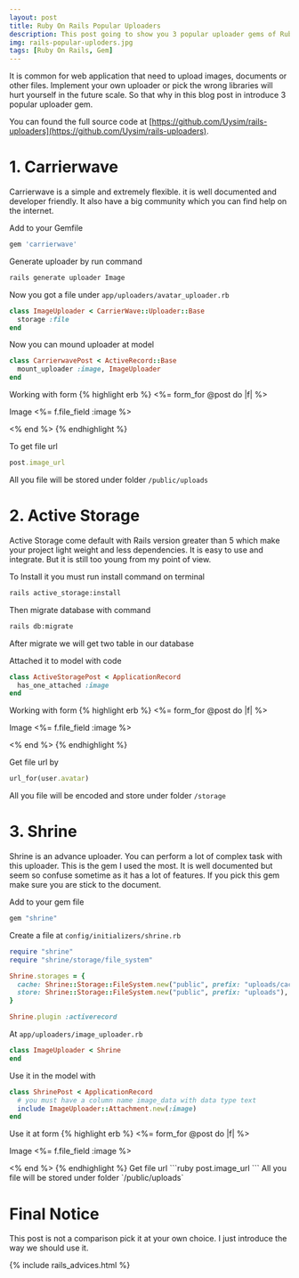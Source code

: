 ```yaml
---
layout: post
title: Ruby On Rails Popular Uploaders
description: This post going to show you 3 popular uploader gems of Ruby On Rails.
img: rails-popular-uploders.jpg
tags: [Ruby On Rails, Gem]
---
```


It is common for web application that need to upload images, documents or other files. Implement your own uploader or pick the wrong libraries will hurt yourself in the future scale. So that why in this blog post in introduce 3 popular uploader gem.

You can found the full source code at [https://github.com/Uysim/rails-uploaders](https://github.com/Uysim/rails-uploaders).


# 1. Carrierwave

Carrierwave is a simple and extremely flexible. it is well documented and developer friendly. It also have a big community which you can find help on the internet.

Add to your Gemfile

```ruby
gem 'carrierwave'
```

Generate uploader by run command

```bash
rails generate uploader Image
```

Now you got a file under ```app/uploaders/avatar_uploader.rb```

```ruby
class ImageUploader < CarrierWave::Uploader::Base
  storage :file
end
```

Now you can mound uploader at model

```ruby
class CarrierwavePost < ActiveRecord::Base
  mount_uploader :image, ImageUploader
end
```

Working with form
{% highlight erb %}
<%= form_for @post do |f| %>
  <p>
    <label>Image</label>
    <%= f.file_field :image %>
  </p>
<% end %>
{% endhighlight %}

To get file url

```ruby
post.image_url
```

All you file will be stored under folder ```/public/uploads```

# 2. Active Storage
Active Storage come default with Rails version greater than 5 which make your project light weight and less dependencies. It is easy to use and integrate. But it is still too young from my point of view.

To Install it you must run install command on terminal
```bash
rails active_storage:install
```

Then migrate database with command
```bash
rails db:migrate
```
After migrate we will get two table in our database

Attached it to model with code
```ruby
class ActiveStoragePost < ApplicationRecord
  has_one_attached :image
end
```

Working with form
{% highlight erb %}
<%= form_for @post do |f| %>
  <p>
    <label>Image</label>
    <%= f.file_field :image %>
  </p>
<% end %>
{% endhighlight %}

Get file url by
```ruby
url_for(user.avatar)
```

All you file will be encoded and store under folder `/storage`

# 3. Shrine

Shrine is an advance uploader. You can perform a lot of complex task with this uploader. This is the gem I used the most. It is well documented but seem so confuse sometime as it has a lot of features. If you pick this gem make sure you are stick to the document.

Add to your gem file
```ruby
gem "shrine"
```

Create a file at `config/initializers/shrine.rb`
```ruby
require "shrine"
require "shrine/storage/file_system"

Shrine.storages = {
  cache: Shrine::Storage::FileSystem.new("public", prefix: "uploads/cache"), # temporary
  store: Shrine::Storage::FileSystem.new("public", prefix: "uploads"),       # permanent
}

Shrine.plugin :activerecord
```

At `app/uploaders/image_uploader.rb`
```ruby
class ImageUploader < Shrine
end
```

Use it in the model with
```ruby
class ShrinePost < ApplicationRecord
  # you must have a column name image_data with data type text
  include ImageUploader::Attachment.new(:image)
end
```

Use it at form
{% highlight erb %}
<%= form_for @post do |f| %>
  <p>
    <label>Image</label>
    <%= f.file_field :image %>
  </p>
<% end %>
{% endhighlight %}
Get file url
```ruby
post.image_url
```
All you file will be stored under folder `/public/uploads`

# Final Notice
This post is not a comparison pick it at your own choice. I just introduce the way we should use it.

{% include rails_advices.html %}
